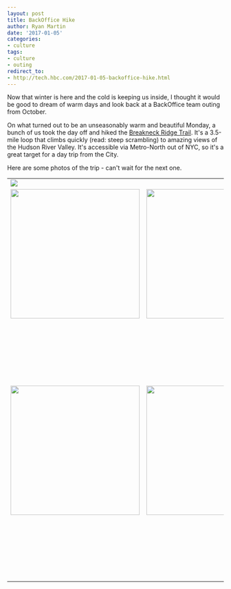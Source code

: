```yaml
---
layout: post
title: BackOffice Hike
author: Ryan Martin
date: '2017-01-05'
categories: 
- culture
tags:
- culture
- outing
redirect_to:
- http://tech.hbc.com/2017-01-05-backoffice-hike.html
---
```


Now that winter is here and the cold is keeping us inside, I thought it would be good to dream of warm days and look back at a BackOffice team outing from October.

On what turned out to be an unseasonably warm and beautiful Monday, a bunch of us took the day off and hiked the [Breakneck Ridge Trail](https://www.nynjtc.org/hike/breakneck-ridge-trail). It's a 3.5-mile loop that climbs quickly (read: steep scrambling) to amazing views of the Hudson River Valley. It's accessible via Metro-North out of NYC, so it's a great target for a day trip from the City.

Here are some photos of the trip - can't wait for the next one.

<table align="center" border="0" style="border:none">
  <tr>
    <td colspan="3"><img src="http://i.imgur.com/NVRAzDk.png" /></td>
  </tr>
  <tr>
    <td><img src="http://i.imgur.com/9VSVsfX.png" width="300" /></td>
    <td><img src="http://i.imgur.com/2KDXrle.png" width="300" /></td>
    <td><img src="http://i.imgur.com/GACiB8p.png" width="300" /></td>
  </tr>
  <tr>
    <td><img src="http://i.imgur.com/0b7cDa1.png" width="300" /></td>
    <td><img src="http://i.imgur.com/SFIokOP.png" width="300" /></td>
    <td>
      <img src="http://i.imgur.com/zOb579Q.png" width="300" /><br/>
      <img src="http://i.imgur.com/F4swKEJ.png" width="300" />
    </td>
  </tr>
</table>
